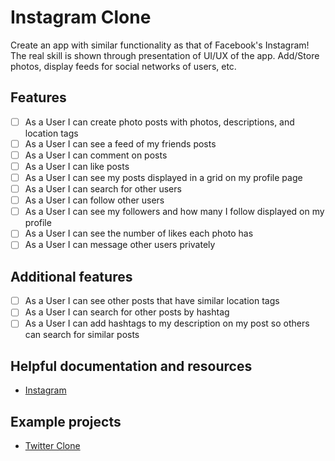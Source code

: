 # Instagram Clone

Create an app with similar functionality as that of Facebook's Instagram!  The real skill is shown through presentation of UI/UX of the app.  Add/Store photos, display feeds for social networks of users, etc.

## Features

- [ ] As a User I can create photo posts with photos, descriptions, and location tags
- [ ] As a User I can see a feed of my friends posts
- [ ] As a User I can comment on posts
- [ ] As a User I can like posts
- [ ] As a User I can see my posts displayed in a grid on my profile page
- [ ] As a User I can search for other users
- [ ] As a User I can follow other users
- [ ] As a User I can see my followers and how many I follow displayed on my profile
- [ ] As a User I can see the number of likes each photo has
- [ ] As a User I can message other users privately

## Additional features

- [ ] As a User I can see other posts that have similar location tags
- [ ] As a User I can search for other posts by hashtag
- [ ] As a User I can add hashtags to my description on my post so others can search for similar posts

## Helpful documentation and resources

- [Instagram](https://www.instagram.com)

## Example projects

- [Twitter Clone](./Ideas/3\)Expert/TwitterClone.md)
